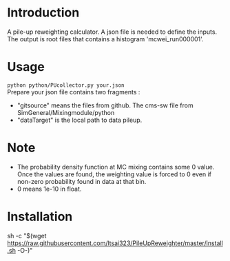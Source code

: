 # Introduction
A pile-up reweighting calculator.
A json file is needed to define the inputs.
The output is root files that contains a histogram 'mcwei_run000001'.

# Usage
``python python/PUcollector.py your.json``  
Prepare your json file contains two fragments :
- "gitsource" means the files from github. The cms-sw file from SimGeneral/Mixingmodule/python
- "dataTarget" is the local path to data pileup.
# Note
- The probability density function at MC mixing contains some 0 value. Once the values are found, the weighting value is forced to 0 even if non-zero probability found in data at that bin.
- 0 means 1e-10 in float.

# Installation
sh -c "$(wget https://raw.githubusercontent.com/ltsai323/PileUpReweighter/master/install.sh -O-)" 
